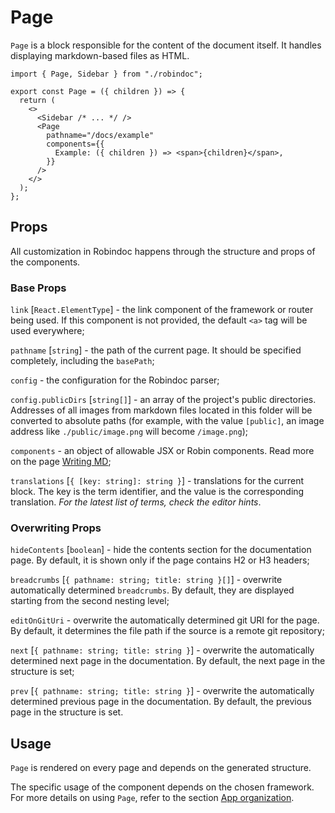 # Page

`Page` is a block responsible for the content of the document itself. It handles displaying markdown-based files as HTML.

```tsx
import { Page, Sidebar } from "./robindoc";

export const Page = ({ children }) => {
  return (
    <>
      <Sidebar /* ... */ />
      <Page
        pathname="/docs/example"
        components={{
          Example: ({ children }) => <span>{children}</span>,
        }}
      />
    </>
  );
};
```

## Props

All customization in Robindoc happens through the structure and props of the components.

### Base Props

`link` [`React.ElementType`] - the link component of the framework or router being used. If this component is not provided, the default `<a>` tag will be used everywhere;

`pathname` [`string`] - the path of the current page. It should be specified completely, including the `basePath`;

`config` - the configuration for the Robindoc parser;

`config.publicDirs` [`string[]`] - an array of the project's public directories. Addresses of all images from markdown files located in this folder will be converted to absolute paths (for example, with the value `[public]`, an image address like `./public/image.png` will become `/image.png`);

`components` - an object of allowable JSX or Robin components. Read more on the page [Writing MD](../../01-getting-started/02-writing-md.md);

`translations` [`{ [key: string]: string }`] - translations for the current block. The key is the term identifier, and the value is the corresponding translation. _For the latest list of terms, check the editor hints_.

### Overwriting Props

`hideContents` [`boolean`] - hide the contents section for the documentation page. By default, it is shown only if the page contains H2 or H3 headers;

`breadcrumbs` [`{ pathname: string; title: string }[]`] - overwrite automatically determined `breadcrumbs`. By default, they are displayed starting from the second nesting level;

`editOnGitUri` - overwrite the automatically determined git URI for the page. By default, it determines the file path if the source is a remote git repository;

`next` [`{ pathname: string; title: string }`] - overwrite the automatically determined next page in the documentation. By default, the next page in the structure is set;

`prev` [`{ pathname: string; title: string }`] - overwrite the automatically determined previous page in the documentation. By default, the previous page in the structure is set.

## Usage

`Page` is rendered on every page and depends on the generated structure.

The specific usage of the component depends on the chosen framework. For more details on using `Page`, refer to the section [App organization](../../01-getting-started/04-app-organization/README.md).
